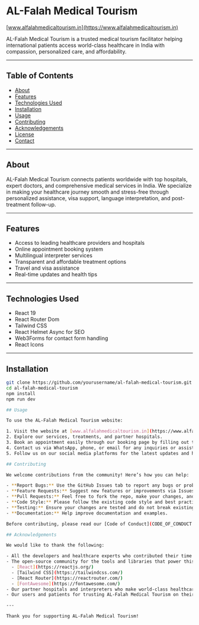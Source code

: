 # AL-Falah Medical Tourism

[www.alfalahmedicaltourism.in](https://www.alfalahmedicaltourism.in)

AL-Falah Medical Tourism is a trusted medical tourism facilitator helping international patients access world-class healthcare in India with compassion, personalized care, and affordability.

---

## Table of Contents

- [About](#about)  
- [Features](#features)  
- [Technologies Used](#technologies-used)  
- [Installation](#installation)  
- [Usage](#usage)  
- [Contributing](#contributing)  
- [Acknowledgements](#acknowledgements)  
- [License](#license)  
- [Contact](#contact)  

---

## About

AL-Falah Medical Tourism connects patients worldwide with top hospitals, expert doctors, and comprehensive medical services in India. We specialize in making your healthcare journey smooth and stress-free through personalized assistance, visa support, language interpretation, and post-treatment follow-up.

---

## Features

- Access to leading healthcare providers and hospitals  
- Online appointment booking system  
- Multilingual interpreter services  
- Transparent and affordable treatment options  
- Travel and visa assistance  
- Real-time updates and health tips  

---

## Technologies Used

- React 19  
- React Router Dom  
- Tailwind CSS  
- React Helmet Async for SEO  
- Web3Forms for contact form handling  
- React Icons  

---

## Installation

```bash
git clone https://github.com/yourusername/al-falah-medical-tourism.git
cd al-falah-medical-tourism
npm install
npm run dev

## Usage

To use the AL-Falah Medical Tourism website:

1. Visit the website at [www.alfalahmedicaltourism.in](https://www.alfalahmedicaltourism.in)
2. Explore our services, treatments, and partner hospitals.
3. Book an appointment easily through our booking page by filling out the form.
4. Contact us via WhatsApp, phone, or email for any inquiries or assistance.
5. Follow us on our social media platforms for the latest updates and health tips.

## Contributing

We welcome contributions from the community! Here’s how you can help:

- **Report Bugs:** Use the GitHub Issues tab to report any bugs or problems.
- **Feature Requests:** Suggest new features or improvements via Issues.
- **Pull Requests:** Feel free to fork the repo, make your changes, and submit a pull request.
- **Code Style:** Please follow the existing code style and best practices.
- **Testing:** Ensure your changes are tested and do not break existing functionality.
- **Documentation:** Help improve documentation and examples.

Before contributing, please read our [Code of Conduct](CODE_OF_CONDUCT.md) and [Contributing Guidelines](CONTRIBUTING.md) if available.

## Acknowledgements

We would like to thank the following:

- All the developers and healthcare experts who contributed their time and expertise.
- The open-source community for the tools and libraries that power this project:
  - [React](https://reactjs.org/)
  - [Tailwind CSS](https://tailwindcss.com/)
  - [React Router](https://reactrouter.com/)
  - [FontAwesome](https://fontawesome.com/)
- Our partner hospitals and interpreters who make world-class healthcare accessible.
- Our users and patients for trusting AL-Falah Medical Tourism on their healthcare journey.

---

Thank you for supporting AL-Falah Medical Tourism!
